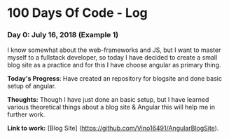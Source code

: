 # 100 Days Of Code - Log

### Day 0: July 16, 2018 (Example 1)

I know somewhat about the web-frameworks and JS, but I want to master myself to a fullstack developer, so today I have decided to create a small blog site as a practice and for this I have choose angular as primary thing.

**Today's Progress**: Have created an repository for blogsite and done basic setup of angular.

**Thoughts:** Though I have just done an basic setup, but I have learned various theoretical things about a blog site & Angular this will help me in further work.

**Link to work:** [Blog Site] (https://github.com/Vino16491/AngularBlogSite).
